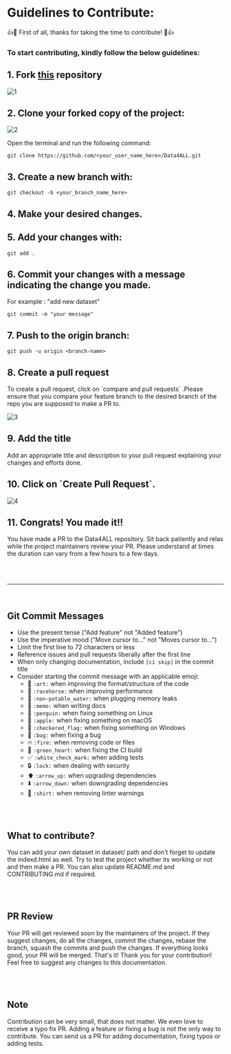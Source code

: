 # Guidelines to Contribute:

:+1::tada: First of all, thanks for taking the time to contribute! :tada::+1:

### To start contributing, kindly follow the below guidelines:
  
  <h2>1. Fork <a href="https://github.com/kedar-hargude/Data4ALL">this</a> repository </h2>
  
  ![1](https://user-images.githubusercontent.com/69529637/136265323-7614d70f-82c4-42b0-b9e5-65d9d2f0d05a.png)
  

  <h2>2. Clone your forked copy of the project: </h2>
  

![2](https://user-images.githubusercontent.com/69529637/136265522-543a7726-1177-42c6-bb71-e15ffee20410.png)

<p>Open the terminal and run the following command:</p>

  ```
git clone https://github.com/<your_user_name_here>/Data4ALL.git
```


<h2>  3. Create a new branch with:</h2>

  ```
git checkout -b <your_branch_name_here>
```


<h2>  4. Make your desired changes. </h2>


<h2>  5. Add your changes with: </h2>

```
git add .
```


<h2>  6. Commit your changes with a message indicating the change you made.  </h2>
  For example : "add new dataset"
  
  
```
git commit -m "your message"
```

<h2>  7. Push to the origin branch: </h2>

```
git push -u origin <branch-name>
```

<h2>  8. Create a pull request </h2>
  To create a pull request, click on  `compare and pull requests`  .Please ensure that you compare your feature branch to the desired branch of the repo you are supposed to make a PR to.
  
  ![3](https://user-images.githubusercontent.com/69529637/136267443-006242e9-b622-4aeb-86c2-a634cdab38de.png)

<h2>9. Add the title </h2>
Add an appropriate title and description to your pull request explaining your changes and efforts done.

<h2> 10. Click on `Create Pull Request`. </h2>

![4](https://user-images.githubusercontent.com/69529637/136268489-7fcf34a0-f7b2-4774-a384-c582cc760182.png)

<h2>11. Congrats! You made it!! </h2>
You have made a PR to the Data4ALL repository. Sit back patiently and relax while the project maintainers review your PR. Please understand at times the duration can vary from a few hours to a few days.


</br></br><hr></br>

<h2>  Git Commit Messages </h2>

* Use the present tense ("Add feature" not "Added feature")
* Use the imperative mood ("Move cursor to..." not "Moves cursor to...")
* Limit the first line to 72 characters or less
* Reference issues and pull requests liberally after the first line
* When only changing documentation, include `[ci skip]` in the commit title
* Consider starting the commit message with an applicable emoji:
    * :art: `:art:` when improving the format/structure of the code
    * :racehorse: `:racehorse:` when improving performance
    * :non-potable_water: `:non-potable_water:` when plugging memory leaks
    * :memo: `:memo:` when writing docs
    * :penguin: `:penguin:` when fixing something on Linux
    * :apple: `:apple:` when fixing something on macOS
    * :checkered_flag: `:checkered_flag:` when fixing something on Windows
    * :bug: `:bug:` when fixing a bug
    * :fire: `:fire:` when removing code or files
    * :green_heart: `:green_heart:` when fixing the CI build
    * :white_check_mark: `:white_check_mark:` when adding tests
    * :lock: `:lock:` when dealing with security
    * :arrow_up: `:arrow_up:` when upgrading dependencies
    * :arrow_down: `:arrow_down:` when downgrading dependencies
    * :shirt: `:shirt:` when removing linter warnings
  
</br></br>

<h2> What to contribute? </h2>
  You can add your own dataset in dataset/ path and don't forget to update the indexd.html as well. Try to test the project whether its working or not and then make a PR. You can also update README.md and CONTRIBUTING.md if required.

</br></br>
<h2> PR Review </h2>
Your PR will get reviewed soon by the maintainers of the project. If they suggest changes, do all the changes, commit the changes, rebase the branch, squash the commits and push the changes. If everything looks good, your PR will be merged. That's it! Thank you for your contribution! Feel free to suggest any changes to this documentation.

 <br><br>
<h2>Note</h2>
Contribution can be very small, that does not matter. We even love to receive a typo fix PR. Adding a feature or fixing a bug is not the only way to contribute. You can send us a PR for adding documentation, fixing typos or adding tests.
